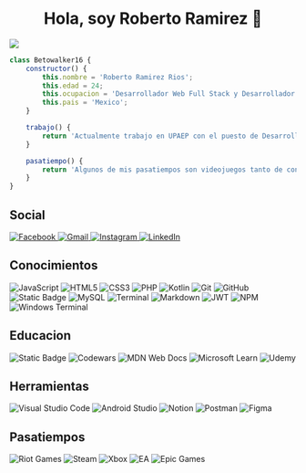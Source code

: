 
<div align="center"><h1>Hola, soy Roberto Ramirez 👋</h1></div>

<img src="https://media.licdn.com/dms/image/D5616AQGh18KdMyduag/profile-displaybackgroundimage-shrink_350_1400/0/1717556705674?e=1723680000&v=beta&t=NEre48NtVpwRJcgtf-Ag3zuWAY1PJFs21rAribdvXMI">

```javascript
class Betowalker16 {
    constructor() {
        this.nombre = 'Roberto Ramirez Rios';
        this.edad = 24;
        this.ocupacion = 'Desarrollador Web Full Stack y Desarrollador de aplicaciones moviles android';
        this.pais = 'Mexico';
    }

    trabajo() {
        return 'Actualmente trabajo en UPAEP con el puesto de Desarrollador Full Stack UX Semi SR';
    }

    pasatiempo() {
        return 'Algunos de mis pasatiempos son videojuegos tanto de consola como PC y el voleibol';
    }
}


```

## Social
<a href="https://www.facebook.com/RmzRoberto"  target="_blank"> ![Facebook](https://img.shields.io/badge/Facebook-%231877F2.svg?style=for-the-badge&logo=Facebook&logoColor=white) </a>
<a href="mailto:robertoramirez.rios16@gmail.com"  target="_blank"> ![Gmail](https://img.shields.io/badge/Gmail-D14836?style=for-the-badge&logo=gmail&logoColor=white) </a>
<a href="https://www.instagram.com/robertsrmz/"  target="_blank"> ![Instagram](https://img.shields.io/badge/Instagram-%23E4405F.svg?style=for-the-badge&logo=Instagram&logoColor=white) </a>
<a href="https://www.linkedin.com/in/roberto-ramirez-rios-033825238/"  target="_blank"> ![LinkedIn](https://img.shields.io/badge/linkedin-%230077B5.svg?style=for-the-badge&logo=linkedin&logoColor=white) </a>

## Conocimientos
![JavaScript](https://img.shields.io/badge/javascript-%23323330.svg?style=for-the-badge&logo=javascript&logoColor=%23F7DF1E)
![HTML5](https://img.shields.io/badge/html5-%23E34F26.svg?style=for-the-badge&logo=html5&logoColor=white)
![CSS3](https://img.shields.io/badge/css3-%231572B6.svg?style=for-the-badge&logo=css3&logoColor=white)
![PHP](https://img.shields.io/badge/php-%23777BB4.svg?style=for-the-badge&logo=php&logoColor=white)
![Kotlin](https://img.shields.io/badge/kotlin-%237F52FF.svg?style=for-the-badge&logo=kotlin&logoColor=white)
![Git](https://img.shields.io/badge/git-%23F05033.svg?style=for-the-badge&logo=git&logoColor=white)
![GitHub](https://img.shields.io/badge/github-%23121011.svg?style=for-the-badge&logo=github&logoColor=white)
![Static Badge](https://img.shields.io/badge/scrum-blue?style=for-the-badge&logo=scrum&color=%23003566)
![MySQL](https://img.shields.io/badge/mysql-4479A1.svg?style=for-the-badge&logo=mysql&logoColor=white)
![Terminal](https://img.shields.io/badge/Terminal-%23054020?style=for-the-badge&logo=gnu-bash&logoColor=white)
![Markdown](https://img.shields.io/badge/markdown-%23000000.svg?style=for-the-badge&logo=markdown&logoColor=white)
![JWT](https://img.shields.io/badge/JWT-black?style=for-the-badge&logo=JSON%20web%20tokens)
![NPM](https://img.shields.io/badge/NPM-%23CB3837.svg?style=for-the-badge&logo=npm&logoColor=white)
![Windows Terminal](https://img.shields.io/badge/Windows%20Terminal-%234D4D4D.svg?style=for-the-badge&logo=windows-terminal&logoColor=white)

## Educacion
![Static Badge](https://img.shields.io/badge/upaep-red?style=for-the-badge&color=d62828)
![Codewars](https://img.shields.io/badge/Codewars-B1361E?style=for-the-badge&logo=codewars&logoColor=grey)
![MDN Web Docs](https://img.shields.io/badge/MDN_Web_Docs-black?style=for-the-badge&logo=mdnwebdocs&logoColor=white)
![Microsoft Learn](https://img.shields.io/badge/Microsoft_Learn-258ffa?style=for-the-badge&logo=microsoft&logoColor=white)
![Udemy](https://img.shields.io/badge/Udemy-A435F0?style=for-the-badge&logo=Udemy&logoColor=white)

## Herramientas
![Visual Studio Code](https://img.shields.io/badge/Visual%20Studio%20Code-0078d7.svg?style=for-the-badge&logo=visual-studio-code&logoColor=white)
![Android Studio](https://img.shields.io/badge/android%20studio-346ac1?style=for-the-badge&logo=android%20studio&logoColor=white)
![Notion](https://img.shields.io/badge/Notion-%23000000.svg?style=for-the-badge&logo=notion&logoColor=white)
![Postman](https://img.shields.io/badge/Postman-FF6C37?style=for-the-badge&logo=postman&logoColor=white)
![Figma](https://img.shields.io/badge/figma-%23F24E1E.svg?style=for-the-badge&logo=figma&logoColor=white)


## Pasatiempos
![Riot Games](https://img.shields.io/badge/riotgames-D32936.svg?style=for-the-badge&logo=riotgames&logoColor=white)
![Steam](https://img.shields.io/badge/steam-%23000000.svg?style=for-the-badge&logo=steam&logoColor=white)
![Xbox](https://img.shields.io/badge/xbox-%23107C10.svg?style=for-the-badge&logo=xbox&logoColor=white)
![EA](https://img.shields.io/badge/ea-%23000000.svg?style=for-the-badge&logo=ea&logoColor=white)
![Epic Games](https://img.shields.io/badge/epicgames-%23313131.svg?style=for-the-badge&logo=epicgames&logoColor=white)

